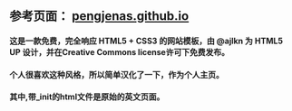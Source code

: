 ## 参考页面： [pengjenas.github.io](https://pengjenas.github.io)

#### 这是一款免费，完全响应 HTML5 + CSS3 的网站模板，由 @ajlkn 为 HTML5 UP 设计，并在Creative Commons license许可下免费发布。
#### 个人很喜欢这种风格，所以简单汉化了一下，作为个人主页。
#### 其中,带_init的html文件是原始的英文页面。
